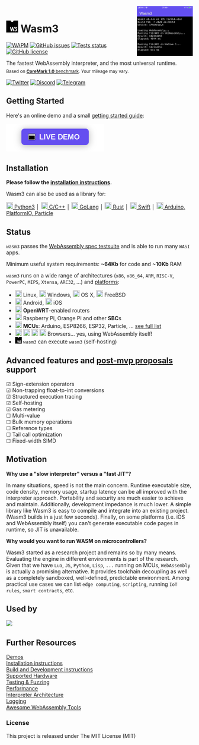 <img align="right" width="30%" src="/extra/screenshot-ios.png">

# <img src="/extra/wasm-symbol.svg" width="32" height="32" /> Wasm3

[![WAPM](https://wapm.io/package/vshymanskyy/wasm3/badge.svg)](https://wapm.io/package/vshymanskyy/wasm3) 
[![GitHub issues](https://img.shields.io/github/issues-raw/wasm3/wasm3?style=flat-square&label=issues&color=success)](https://github.com/wasm3/wasm3/issues) 
[![Tests status](https://img.shields.io/github/workflow/status/wasm3/wasm3/tests/main?style=flat-square&logo=github&label=tests)](https://github.com/wasm3/wasm3/actions) 
[![GitHub license](https://img.shields.io/badge/license-MIT-blue?style=flat-square)](https://github.com/wasm3/wasm3)

The fastest WebAssembly interpreter, and the most universal runtime.  
<sub>Based on [**CoreMark 1.0** benchmark](./docs/Performance.md). Your mileage may vary.</sub>


[![Twitter](https://img.shields.io/twitter/follow/wasm3_engine?style=flat-square&color=1da1f2&label=twitter&logo=twitter)](https://twitter.com/wasm3_engine) 
[![Discord](https://img.shields.io/discord/671415645073702925?style=flat-square&logo=discord&color=7289da&label=discord)](https://discord.gg/qmZjgnd) 
[![Telegram](https://img.shields.io/badge/telegram-chat-0088cc?style=flat-square&logo=telegram)](https://t.me/joinchat/DD8s3xVG8Vj_LxRDm52eTQ)

## Getting Started

Here's an online demo and a small [getting started guide](https://wapm.io/package/vshymanskyy/wasm3):

[![LIVE DEMO](extra/button.png)](https://webassembly.sh/?run-command=wasm3)


## Installation

**Please follow the [installation instructions](./docs/Installation.md).**

Wasm3 can also be used as a library for:

[<img src="https://cdn.rawgit.com/simple-icons/simple-icons/develop/icons/python.svg" width="18" height="18" /> Python3](./platforms/python) │ 
[<img src="https://cdn.rawgit.com/simple-icons/simple-icons/develop/icons/cplusplus.svg" width="18" height="18" /> C/C++](https://github.com/wasm3/wasm3) │ 
[<img src="https://cdn.rawgit.com/simple-icons/simple-icons/develop/icons/go.svg" width="18" height="18" /> GoLang](https://github.com/matiasinsaurralde/go-wasm3) │ 
[<img src="https://cdn.rawgit.com/simple-icons/simple-icons/develop/icons/rust.svg" width="18" height="18" /> Rust](https://github.com/Veykril/wasm3-rs) │ 
[<img src="https://cdn.rawgit.com/simple-icons/simple-icons/develop/icons/swift.svg" width="18" height="18" /> Swift](https://github.com/shareup/wasm-interpreter-apple) │ 
[<img src="https://cdn.rawgit.com/simple-icons/simple-icons/develop/icons/arduino.svg" width="18" height="18" /> Arduino, PlatformIO, Particle](https://github.com/wasm3/wasm3-arduino)


## Status

`wasm3` passes the [WebAssembly spec testsuite](https://github.com/WebAssembly/spec/tree/master/test/core) and is able to run many `WASI` apps.

Minimum useful system requirements: **~64Kb** for code and **~10Kb** RAM

`wasm3` runs on a wide range of architectures (`x86`, `x86_64`, `ARM`, `RISC-V`, `PowerPC`, `MIPS`, `Xtensa`, `ARC32`, ...) and [platforms](/platforms):
- <img src="https://cdn.rawgit.com/simple-icons/simple-icons/develop/icons/linux.svg" width="18" height="18" /> Linux,
<img src="https://cdn.rawgit.com/simple-icons/simple-icons/develop/icons/windows.svg" width="18" height="18" /> Windows,
<img src="https://cdn.rawgit.com/simple-icons/simple-icons/develop/icons/apple.svg" width="18" height="18" /> OS X,
<img src="https://cdn.rawgit.com/simple-icons/simple-icons/develop/icons/freebsd.svg" width="18" height="18" /> FreeBSD
- <img src="https://cdn.rawgit.com/simple-icons/simple-icons/develop/icons/android.svg" width="18" height="18" /> Android,
<img src="https://cdn.rawgit.com/simple-icons/simple-icons/develop/icons/apple.svg" width="18" height="18" /> iOS
- <img src="https://cdn.rawgit.com/feathericons/feather/master/icons/wifi.svg" width="18" height="18" /> **OpenWRT**-enabled routers
- <img src="https://cdn.rawgit.com/simple-icons/simple-icons/develop/icons/raspberrypi.svg" width="18" height="18" /> Raspberry Pi, Orange Pi and other **SBC**s
- <img src="https://cdn.rawgit.com/feathericons/feather/master/icons/cpu.svg" width="18" height="18" /> **MCU**s: Arduino, ESP8266, ESP32, Particle, ... [see full list](./docs/Hardware.md)
- <img src="https://cdn.rawgit.com/simple-icons/simple-icons/develop/icons/firefoxbrowser.svg" width="18" height="18" /> <img src="https://cdn.rawgit.com/simple-icons/simple-icons/develop/icons/googlechrome.svg" width="18" height="18" /> <img src="https://cdn.rawgit.com/simple-icons/simple-icons/develop/icons/safari.svg" width="18" height="18" /> <img src="https://cdn.rawgit.com/simple-icons/simple-icons/develop/icons/microsoftedge.svg" width="18" height="18" /> Browsers... yes, using WebAssembly itself!
- <img src="extra/wasm-symbol.svg" width="18" height="18" /> `wasm3` can execute `wasm3` (self-hosting)

## Advanced features and [post-mvp proposals](https://github.com/WebAssembly/proposals) support

☑ Sign-extension operators  
☑ Non-trapping float-to-int conversions  
☑ Structured execution tracing  
☑ Self-hosting  
☑ Gas metering  
☐ Multi-value  
☐ Bulk memory operations  
☐ Reference types  
☐ Tail call optimization  
☐ Fixed-width SIMD  

## Motivation

**Why use a "slow interpreter" versus a "fast JIT"?**

In many situations, speed is not the main concern. Runtime executable size, code density, memory usage, startup latency can be all improved with the interpreter approach. Portability and security are much easier to achieve and maintain. Additionally, development impedance is much lower. A simple library like Wasm3 is easy to compile and integrate into an existing project. (Wasm3 builds in a just few seconds). Finally, on some platforms (i.e. iOS and WebAssembly itself) you can't generate executable code pages in runtime, so JIT is unavailable.

**Why would you want to run WASM on microcontrollers?**

Wasm3 started as a research project and remains so by many means. Evaluating the engine in different environments is part of the research. Given that we have `Lua`, `JS`, `Python`, `Lisp`, `...` running on MCUs, `WebAssembly` is actually a promising alternative. It provides toolchain decoupling as well as a completely sandboxed, well-defined, predictable environment. Among practical use cases we can list `edge computing`, `scripting`, running `IoT rules`, `smart contracts`, etc.

## Used by

[<img src="https://wasmcloud.dev/images/logo.png" height="32" />](https://wasmcloud.dev/)

## Further Resources

[Demos](./docs/Demos.md)  
[Installation instructions](./docs/Installation.md)  
[Build and Development instructions](./docs/Development.md)  
[Supported Hardware](./docs/Hardware.md)  
[Testing & Fuzzing](./docs/Testing.md)  
[Performance](./docs/Performance.md)  
[Interpreter Architecture](./docs/Interpreter.md)  
[Logging](./docs/Diagnostics.md)  
[Awesome WebAssembly Tools](https://github.com/vshymanskyy/awesome-wasm-tools/blob/main/README.md)

### License
This project is released under The MIT License (MIT)
